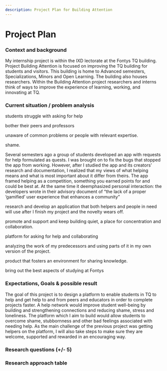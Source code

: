 ```yaml
---
description: Project Plan for Building Attention
---
```


# Project Plan

### Context and background <a href="#_toc144717091" id="_toc144717091"></a>

My internship project is within the IXD lectorate at the Fontys TQ building. Project Building Attention is focused on improving the TQ building for students and visitors. This building is home to Advanced semesters, Specializations, Minors and Open Learning. The building also houses researchers. Within the Building Attention project researchers and interns think of ways to improve the experience of learning, working, and innovating at TQ.

### Current situation / problem analysis <a href="#_toc144717092" id="_toc144717092"></a>

students struggle with asking for help

bother their peers and professors

unaware of common problems or people with relevant expertise.

shame.

Several semesters ago a group of students developed an app with requests for help formulated as quests. I was brought on to fix the bugs that stopped the app from working. However, after I studied the app and its creators’ research and documentation, I realized that my views of what helping means and what is most important about it differ from theirs. The app framed helping as a competition, something you earned points for and could be best at. At the same time it deemphasized personal interaction: the developers wrote in their advisory document of “the lack of a proper ‘gamified’ user experience that enhances a community”

research and develop an application that both helpers and people in need will use after I finish my project and the novelty wears off.

promote and support and keep building quiet, a place for concentration and collaboration.

platform for asking for help and collaborating

analyzing the work of my predecessors and using parts of it in my own version of the project.

product that fosters an environment for sharing knowledge.

bring out the best aspects of studying at Fontys

### Expectations, Goals & possible result <a href="#_toc144717093" id="_toc144717093"></a>

The goal of this project is to design a platform to enable students in TQ to help and get help to and from peers and educators in order to complete projects faster. A help network would improve student well-being by building and strengthening connections and reducing shame, stress and loneliness. The platform which I aim to build would allow students to overcome shame, stubbornness and other bad feelings associated with needing help. As the main challenge of the previous project was getting helpers on the platform, I will also take steps to make sure they are welcome, supported and rewarded in an encouraging way.

### Research questions (+/- 5) <a href="#_toc144717094" id="_toc144717094"></a>

### Research approach table <a href="#_toc144717095" id="_toc144717095"></a>

